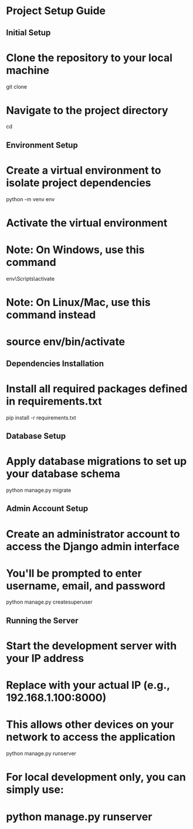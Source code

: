 # Project Setup Guide

## Initial Setup
# Clone the repository to your local machine
git clone <repository-url>

# Navigate to the project directory
cd <project-folder>

## Environment Setup
# Create a virtual environment to isolate project dependencies
python -m venv env

# Activate the virtual environment
# Note: On Windows, use this command
env\Scripts\activate
# Note: On Linux/Mac, use this command instead
# source env/bin/activate

## Dependencies Installation
# Install all required packages defined in requirements.txt
pip install -r requirements.txt

## Database Setup
# Apply database migrations to set up your database schema
python manage.py migrate

## Admin Account Setup
# Create an administrator account to access the Django admin interface
# You'll be prompted to enter username, email, and password
python manage.py createsuperuser

## Running the Server
# Start the development server with your IP address
# Replace <your-ip-address> with your actual IP (e.g., 192.168.1.100:8000)
# This allows other devices on your network to access the application
python manage.py runserver <your-ip-address>

# For local development only, you can simply use:
# python manage.py runserver
